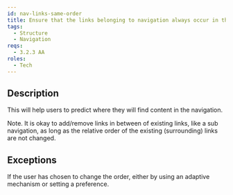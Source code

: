 ```yaml
---
id: nav-links-same-order
title: Ensure that the links belonging to navigation always occur in the same relative order on each page
tags:
  - Structure
  - Navigation
reqs:
  - 3.2.3 AA
roles:
  - Tech
---
```


## Description

This will help users to predict where they will find content in the navigation.

Note. It is okay to add/remove links in between of existing links, like a sub navigation, as long as the relative order of the existing (surrounding) links are not changed.

## Exceptions

If the user has chosen to change the order, either by using an adaptive mechanism or setting a preference.
